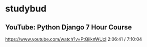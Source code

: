 # studybud

## YouTube: Python Django 7 Hour Course
https://www.youtube.com/watch?v=PtQiiknWUcI   2:06:41 / 7:10:04
